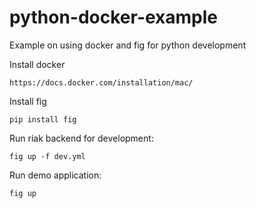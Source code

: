 python-docker-example
=====================

Example on using docker and fig for python development

Install docker

    https://docs.docker.com/installation/mac/

Install fig

    pip install fig

Run riak backend for development:

    fig up -f dev.yml

Run demo application:

    fig up
